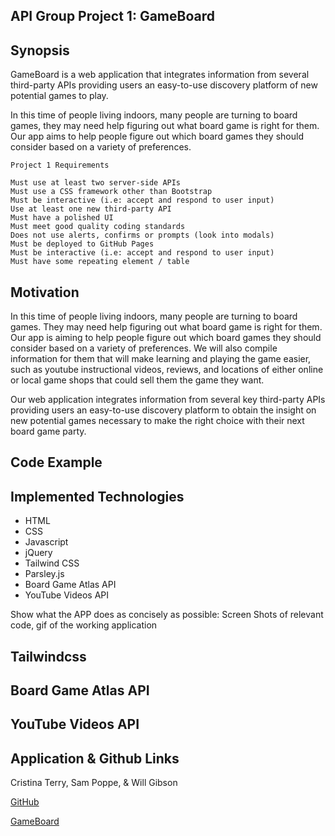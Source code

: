 ## API Group Project 1: GameBoard

## Synopsis

GameBoard is a web application that integrates information from several third-party APIs providing users an easy-to-use discovery platform of new potential games to play.

In this time of people living indoors, many people are turning to board games, they may need help figuring out what board game is right for them. Our app aims to help people figure out which board games they should consider based on a variety of preferences.

``` 
Project 1 Requirements

Must use at least two server-side APIs
Must use a CSS framework other than Bootstrap
Must be interactive (i.e: accept and respond to user input)
Use at least one new third-party API
Must have a polished UI
Must meet good quality coding standards
Does not use alerts, confirms or prompts (look into modals)
Must be deployed to GitHub Pages
Must be interactive (i.e: accept and respond to user input)
Must have some repeating element / table
```

## Motivation

In this time of people living indoors, many people are turning to board games. They may need help figuring out what board game is right for them. Our app is aiming to help people figure out which board games they should consider based on a variety of preferences. We will also compile information for them that will make learning and playing the game easier, such as youtube instructional videos, reviews, and locations of either online or local game shops that could sell them the game they want.

Our web application integrates information from several key third-party APIs providing users an easy-to-use discovery platform to obtain the insight on new potential games necessary to make the right choice with their next board game party.

## Code Example

## Implemented Technologies
- HTML
- CSS
- Javascript
- jQuery
- Tailwind CSS
- Parsley.js
- Board Game Atlas API
- YouTube Videos API

Show what the APP does as concisely as possible: Screen Shots of relevant code, gif of the working application

## Tailwindcss



## Board Game Atlas API



## YouTube Videos API



## Application & Github Links

Cristina Terry, Sam Poppe, & Will Gibson

[GitHub](https://github.com/PopSizzle/API-Group-Project)

[GameBoard](https://popsizzle.github.io/API-Group-Project/)
